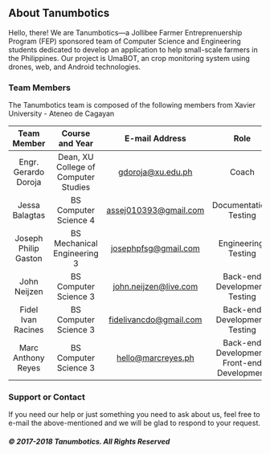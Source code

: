 ## About Tanumbotics

Hello, there! We are Tanumbotics&mdash;a Jollibee Farmer Entreprenuership Program (FEP) sponsored team of Computer Science and Engineering students dedicated to develop an application to help small-scale farmers in the Philippines. Our project is UmaBOT, an crop monitoring system using drones, web, and Android technologies. 

### Team Members

The Tanumbotics team is composed of the following members from Xavier University - Ateneo de Cagayan

| Team Member | Course and Year | E-mail Address | Role |
| :---------: | :-------------: | :------------: | :--: |
| Engr. Gerardo Doroja | Dean, XU College of Computer Studies | gdoroja@xu.edu.ph | Coach |
| Jessa Balagtas | BS Computer Science 4 | assej010393@gmail.com | Documentation, Testing |
| Joseph Philip Gaston | BS Mechanical Engineering 3 | josephpfsg@gmail.com | Engineering, Testing |
| John Neijzen | BS Computer Science 3 | john.neijzen@live.com | Back-end Development, Testing |
| Fidel Ivan Racines | BS Computer Science 3 | fidelivancdo@gmail.com | Back-end Development, Testing |
| Marc Anthony Reyes | BS Computer Science 3 | hello@marcreyes.ph | Back-end Development, Front-end Development |

### Support or Contact

If you need our help or just something you need to ask about us, feel free to e-mail the above-mentioned and we will be glad to respond to your request.

##### &copy; 2017-2018 Tanumbotics. All Rights Reserved

<style>.site-footer { display: none; }</style>
